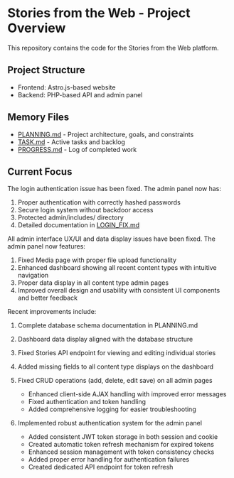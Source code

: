 # Stories from the Web - Project Overview

This repository contains the code for the Stories from the Web platform.

## Project Structure
- Frontend: Astro.js-based website
- Backend: PHP-based API and admin panel

## Memory Files
- [PLANNING.md](PLANNING.md) - Project architecture, goals, and constraints
- [TASK.md](TASK.md) - Active tasks and backlog
- [PROGRESS.md](PROGRESS.md) - Log of completed work

## Current Focus
The login authentication issue has been fixed. The admin panel now has:
1. Proper authentication with correctly hashed passwords
2. Secure login system without backdoor access
3. Protected admin/includes/ directory
4. Detailed documentation in [LOGIN_FIX.md](stories-backend/LOGIN_FIX.md)

All admin interface UX/UI and data display issues have been fixed. The admin panel now features:
1. Fixed Media page with proper file upload functionality
2. Enhanced dashboard showing all recent content types with intuitive navigation
3. Proper data display in all content type admin pages
4. Improved overall design and usability with consistent UI components and better feedback

Recent improvements include:
1. Complete database schema documentation in PLANNING.md
2. Dashboard data display aligned with the database structure
3. Fixed Stories API endpoint for viewing and editing individual stories
4. Added missing fields to all content type displays on the dashboard
5. Fixed CRUD operations (add, delete, edit save) on all admin pages
   - Enhanced client-side AJAX handling with improved error messages
   - Fixed authentication and token handling
   - Added comprehensive logging for easier troubleshooting

6. Implemented robust authentication system for the admin panel
   - Added consistent JWT token storage in both session and cookie
   - Created automatic token refresh mechanism for expired tokens
   - Enhanced session management with token consistency checks
   - Added proper error handling for authentication failures
   - Created dedicated API endpoint for token refresh
